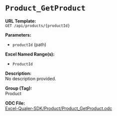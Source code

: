 # `Product_GetProduct`

**URL Template:**  
`GET /api/products/{productId}`

**Parameters:**  
- `productId` (path)

**Excel Named Range(s):**  
- `ProductId`

**Description:**  
No description provided.

**Group (Tag):**  
Product

**ODC File:**  
[Excel-Qualer-SDK/Product/Product_GetProduct.odc](https://github.com/Johnson-Gage-Inspection-Inc/qualer-sdk-odc/blob/main/Excel-Qualer-SDK/Product/Product_GetProduct.odc)
